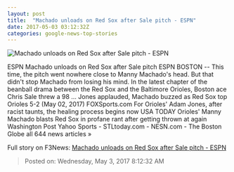```yaml
---
layout: post
title:  "Machado unloads on Red Sox after Sale pitch - ESPN"
date: 2017-05-03 03:12:32Z
categories: google-news-top-stories
---
```


![Machado unloads on Red Sox after Sale pitch - ESPN](http://a2.espncdn.com/combiner/i?img=%2Fphoto%2F2017%2F0502%2Fr206177_1296x729_16%2D9.jpg)

ESPN Machado unloads on Red Sox after Sale pitch ESPN BOSTON -- This time, the pitch went nowhere close to Manny Machado's head. But that didn't stop Machado from losing his mind. In the latest chapter of the beanball drama between the Red Sox and the Baltimore Orioles, Boston ace Chris Sale threw a 98 ... Jones applauded, Machado buzzed as Red Sox top Orioles 5-2 (May 02, 2017) FOXSports.com For Orioles' Adam Jones, after racist taunts, the healing process begins now USA TODAY Orioles' Manny Machado blasts Red Sox in profane rant after getting thrown at again Washington Post Yahoo Sports - STLtoday.com - NESN.com - The Boston Globe all 644 news articles »


Full story on F3News: [Machado unloads on Red Sox after Sale pitch - ESPN](http://www.f3nws.com/n/nuspEJ)

> Posted on: Wednesday, May 3, 2017 8:12:32 AM
